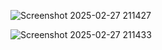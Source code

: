 
![Screenshot 2025-02-27 211427](https://github.com/user-attachments/assets/5b2228fe-a1c3-4378-b062-6ed2bae9260b)


![Screenshot 2025-02-27 211433](https://github.com/user-attachments/assets/c024c499-7969-4ab3-a900-a43c29c1ed8a)
